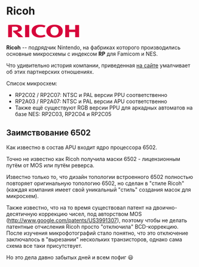 # Ricoh

![ricoh](/BreakingNESWiki/imgstore/ricoh.png)

**Ricoh** -- подрядчик Nintendo, на фабриках которого производились основные микросхемы с индексом **RP** для Famicom и NES.

Что удивительно история компании, приведенная [на сайте](http://www.ricoh.com/about/company/history/) умалчивает об этих партнерских отношениях.

Список микросхем:
- RP2C02 / RP2C07: NTSC и PAL версии PPU соответственно
- RP2A03 / RP2A07: NTSC и PAL версии APU соответственно
- Также ещё существуют RGB версии PPU для аркадных автоматов на базе NES: RP2C03, RP2C04 и RP2C05

## Заимствование 6502

Как известно в состав APU входит ядро процессора 6502.

Точно не известно как Ricoh получила маски 6502 - лицензионным путём от MOS или путём реверса.

Известно только то, что дизайн топологии встроенного 6502 полностью повторяет оригинальную топологию 6502, но сделан в "стиле Ricoh" (каждая компания имеет свой уникальный "стиль" создания масок для микросхем).

Также известно, что на то время существовал патент на двоично-десятичную коррекцию чисел, под авторством MOS (http://www.google.com/patents/US3991307), поэтому чтобы не делать патентные отчисления Ricoh просто "отключила" BCD-коррекцию. После изучения микрофотографий стало понятно, что это отключение заключалось в "вырезании" нескольких транзисторов, однако сама схема все таки присутствует.

Но это дела давно забытых дней и всем пофиг :smiley:
